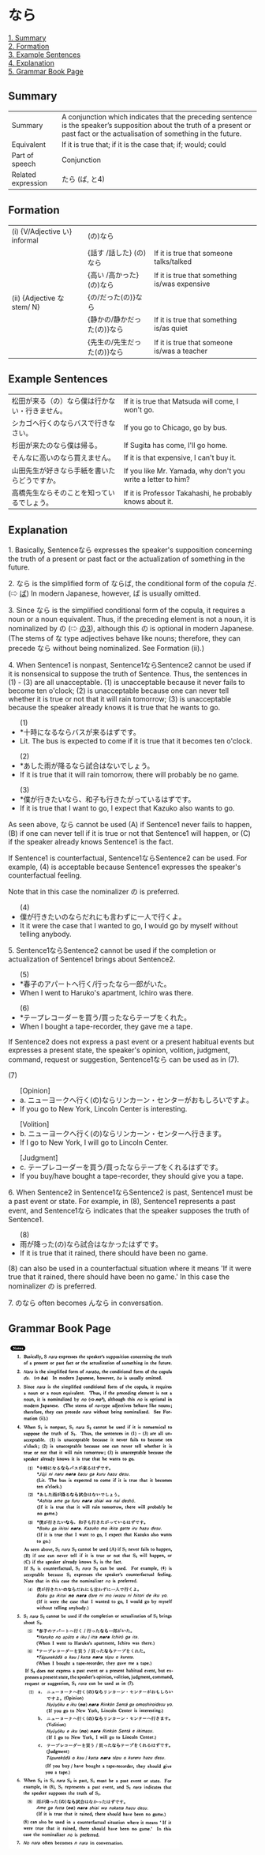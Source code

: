 # なら

[1. Summary](#summary)<br>
[2. Formation](#formation)<br>
[3. Example Sentences](#example-sentences)<br>
[4. Explanation](#explanation)<br>
[5. Grammar Book Page](#grammar-book-page)<br>


## Summary

<table><tr>   <td>Summary</td>   <td>A conjunction which indicates that the preceding sentence is the speaker’s supposition about the truth of a present or past fact or the actualisation of something in the future.</td></tr><tr>   <td>Equivalent</td>   <td>If it is true that; if it is the case that; if; would; could</td></tr><tr>   <td>Part of speech</td>   <td>Conjunction</td></tr><tr>   <td>Related expression</td>   <td>たら (ば, と4)</td></tr></table>

## Formation

<table class="table"> <tbody><tr class="tr head"> <td class="td"><span class="numbers">(i)</span> <span> <span class="bold">{V/Adjective い}    informal</span></span></td> <td class="td"><span>(<span class="concept">の</span>)<span class="concept">なら</span></span></td> <td class="td"><span>&nbsp;</span></td> </tr> <tr class="tr"> <td class="td"><span>&nbsp;</span></td> <td class="td"><span>{話す /話した} (<span class="concept">の</span>)<span class="concept">なら</span></span></td> <td class="td"><span>If    it is true that someone talks/talked</span></td> </tr> <tr class="tr"> <td class="td"><span>&nbsp;</span></td> <td class="td"><span>{高い /高かった} (<span class="concept">の</span>)<span class="concept">なら</span></span></td> <td class="td"><span>If    it is true that something is/was expensive</span></td> </tr> <tr class="tr head"> <td class="td"><span class="numbers">(ii)</span> <span> <span class="bold">{Adjective な stem/   N}</span></span></td> <td class="td"><span>{<span class="concept">の</span>/<span class="concept">だった</span>(<span class="concept">の</span>)}<span class="concept">なら</span></span></td> <td class="td"><span>&nbsp;</span></td> </tr> <tr class="tr"> <td class="td"><span>&nbsp;</span></td> <td class="td"><span>{静か<span class="concept">の</span>/静か<span class="concept">だった</span>(<span class="concept">の</span>)}<span class="concept">なら</span></span></td> <td class="td"><span>If    it is true that something is/as quiet</span></td> </tr> <tr class="tr"> <td class="td"><span>&nbsp;</span></td> <td class="td"><span>{先生<span class="concept">の</span>/先生<span class="concept">だった</span>(<span class="concept">の</span>)}<span class="concept">なら</span></span></td> <td class="td"><span>If    it is true that someone is/was a teacher</span></td> </tr></tbody></table>

## Example Sentences

<table><tr>   <td>松田が来る（の）なら僕は行かない・行きません。</td>   <td>If it is true that Matsuda will come, I won't go.</td></tr><tr>   <td>シカゴへ行くのならバスで行きなさい。</td>   <td>If you go to Chicago, go by bus.</td></tr><tr>   <td>杉田が来たのなら僕は帰る。</td>   <td>If Sugita has come, I'll go home.</td></tr><tr>   <td>そんなに高いのなら買えません。</td>   <td>If it is that expensive, I can't buy it.</td></tr><tr>   <td>山田先生が好きなら手紙を書いたらどうですか。</td>   <td>If you like Mr. Yamada, why don't you write a letter to him?</td></tr><tr>   <td>高橋先生ならそのことを知っているでしょう。</td>   <td>If it is Professor Takahashi, he probably knows about it.</td></tr></table>

## Explanation

<p>1. Basically, Sentence<span class="cloze">なら</span> expresses the speaker's supposition concerning the truth of a present or past fact or the actualization of something in the future.</p>  <p>2. なら</span> is the simplified form of <span class="cloze">ならば</span>, the conditional form of the copula だ. (⇨ <a href="#㊦ ば">ば</a>) In modern Japanese, however, <span class="cloze">ば</span> is usually omitted.</p>  <p>3. Since <span class="cloze">なら</span> is the simplified conditional form of the copula, it requires a noun or a noun equivalent. Thus, if the preceding element is not a noun, it is nominalized by の (⇨ <a href="#㊦ の (3)">の3</a>), although this の is optional in modern Japanese. (The stems of な type adjectives behave like nouns; therefore, they can precede <span class="cloze">なら</span> without being nominalized. See Formation (ii).)</p>  <p>4. When Sentence1 is nonpast, Sentence1<span class="cloze">なら</span>Sentence2 cannot be used if it is nonsensical to suppose the truth of Sentence. Thus, the sentences in (1) - (3) are all unacceptable. (1) is unacceptable because it never fails to become ten o'clock; (2) is unacceptable because one can never tell whether it is true or not that it will rain tomorrow; (3) is unacceptable because the speaker already knows it is true that he wants to go.</p>  <ul>(1) <li>*十時になる<span class="cloze">なら</span>バスが来るはずです。</li> <li>Lit. The bus is expected to come if it is true that it becomes ten o'clock.</li> </ul>  <ul>(2)  <li>*あした雨が降る<span class="cloze">なら</span>試合はないでしょう。</li> <li>If it is true that it will rain tomorrow, there will probably be no game.</li> </ul>  <ul>(3) <li>*僕が行きたい<span class="cloze">なら</span>、和子も行きたがっているはずです。</li> <li>If it is true that I want to go, I expect that Kazuko also wants to go.</li> </ul>  <p>As seen above, <span class="cloze">なら</span> cannot be used (A) if Sentence1 never fails to happen, (B) if one can never tell if it is true or not that Sentence1 will happen, or (C) if the speaker already knows Sentence1 is the fact.</p> <p>If Sentence1 is counterfactual, Sentence1<span class="cloze">なら</span>Sentence2 can be used. For example, (4) is acceptable because Sentence1 expresses the speaker's counterfactual feeling. </p> <p>Note that in this case the nominalizer の is preferred.</p>  <ul>(4) <li>僕が行きたいの<span class="cloze">なら</span>だれにも言わずに一人で行くよ。</li> <li>It it were the case that I wanted to go, I would go by myself without telling anybody.</li> </ul>  <p>5. Sentence1<span class="cloze">なら</span>Sentence2 cannot be used if the completion or actualization of Sentence1 brings about Sentence2.</p>  <ul>(5) <li>*春子のアパートへ行く/行った<span class="cloze">なら</span>一郎がいた。</li> <li>When I went to Haruko's apartment, Ichiro was there.</li> </ul>  <ul>(6) <li>*テープレコーダーを買う/買った<span class="cloze">なら</span>テープをくれた。</li> <li>When I bought a tape-recorder, they gave me a tape.</li> </ul>  <p>If Sentence2 does not express a past event or a present habitual events but expresses a present state, the speaker's opinion, volition, judgment, command, request or suggestion, Sentence1<span class="cloze">なら</span> can be used as in (7).</p>  <p>(7)</p>  <ul>[Opinion] <li>a. ニューヨークへ行く(の)<span class="cloze">なら</span>リンカーン・センターがおもしろいですよ。</li> <li>If you go to New York, Lincoln Center is interesting.</li> </ul>  <ul>[Volition] <li>b. ニューヨークへ行く(の)<span class="cloze">なら</span>リンカーン・センターへ行きます。</li> <li>If I go to New York, I will go to Lincoln Center.</li> </ul>  <ul>[Judgment] <li>c. テープレコーダーを買う/買った<span class="cloze">なら</span>テープをくれるはずです。</li> <li>If you buy/have bought a tape-recorder, they should give you a tape.</li> </ul>  <p>6. When Sentence2 in Sentence1<span class="cloze">なら</span>Sentence2 is past, Sentence1 must be a past event or state. For example, in (8), Sentence1 represents a past event, and Sentence1<span class="cloze">なら</span> indicates that the speaker supposes the truth of Sentence1.</p>  <ul>(8) <li>雨が降った(の)<span class="cloze">なら</span>試合はなかったはずです。</li> <li>If it is true that it rained, there should have been no game.</li> </ul>  <p>(8) can also be used in a counterfactual situation where it means 'If it were true that it rained, there should have been no game.' In this case the nominalizer の is preferred.</p>  <p>7. の<span class="cloze">なら</span> often becomes ん<span class="cloze">なら</span> in conversation.</p>

## Grammar Book Page

![](../img/Basicなら.png)


